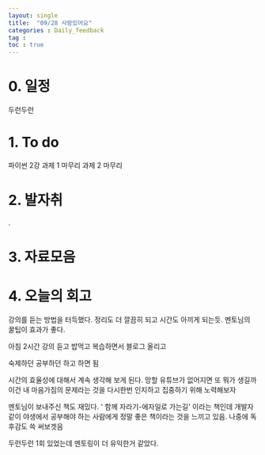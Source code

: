```yaml
---
layout: single
title:  "09/28 사람있어요"
categories : Daily_feedback
tag : 
toc : true
---
```



# 0. 일정
두런두런


# 1.  To do
파이썬 2강
과제 1 마무리
과제 2 마무리


# 2.  발자취
.

# 3. 자료모음


# 4. 오늘의 회고

강의를 듣는 방법을 터득했다.
정리도 더 깔끔히 되고 시간도 아끼게 되는듯.
멘토님의 꿀팁이 효과가 좋다.

아침 2시간 강의 듣고
밥먹고 복습하면서 블로그 올리고

숙제하던 공부하던 하고 하면 됨


시간의 효율성에 대해서 계속 생각해 보게 된다.
망할 유튜브가 없어지면 또 뭐가 생길까
이건 내 마음가짐의 문제라는 것을 다시한번 인지하고 
집중하기 위해 노력해보자


멘토님이 보내주신 책도 재밌다. ' 함께 자라기-에자일로 가는길' 이라는 책인데 개발자 같이 야생에서 공부해야 하는 사람에게 정말 좋은 책이라는 것을 느끼고 있음. 나중에 독후감도 쓱 써보겟음


두런두런 1회 있었는데 멘토링이 더 유익한거 같았다.
